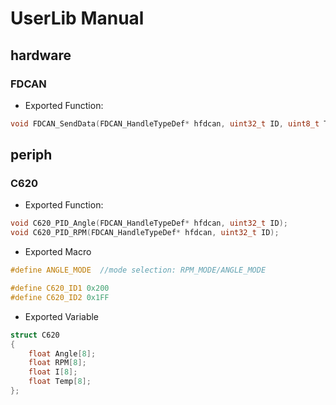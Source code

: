 # UserLib Manual
## hardware
### FDCAN
- Exported Function:
```C
void FDCAN_SendData(FDCAN_HandleTypeDef* hfdcan, uint32_t ID, uint8_t TxData[]);
```
## periph
### C620
- Exported Function:
```C
void C620_PID_Angle(FDCAN_HandleTypeDef* hfdcan, uint32_t ID);
void C620_PID_RPM(FDCAN_HandleTypeDef* hfdcan, uint32_t ID);
```
- Exported Macro
```C
#define ANGLE_MODE	//mode selection: RPM_MODE/ANGLE_MODE

#define C620_ID1 0x200
#define C620_ID2 0x1FF
```
- Exported Variable
```C
struct C620
{
	float Angle[8];
	float RPM[8];
	float I[8];
	float Temp[8];
};
```